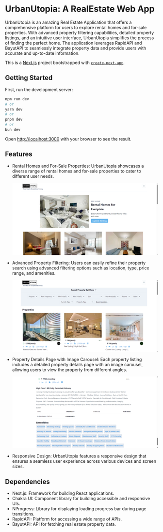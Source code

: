 # UrbanUtopia: A RealEstate Web App

UrbanUtopia is an amazing Real Estate Application that offers a comprehensive platform for users to explore rental homes and for-sale properties. With advanced property filtering capabilities, detailed property listings, and an intuitive user interface, UrbanUtopia simplifies the process of finding the perfect home. The application leverages RapidAPI and BayutAPI to seamlessly integrate property data and provide users with accurate and up-to-date information.

This is a [Next.js](https://nextjs.org/) project bootstrapped with [`create-next-app`](https://github.com/vercel/next.js/tree/canary/packages/create-next-app).

## Getting Started

First, run the development server:

```bash
npm run dev
# or
yarn dev
# or
pnpm dev
# or
bun dev
```

Open [http://localhost:3000](http://localhost:3000) with your browser to see the result.

## Features
- Rental Homes and For-Sale Properties: UrbanUtopia showcases a diverse range of rental homes and for-sale properties to cater to different user needs.
  
  ![](s1.png)
  
- Advanced Property Filtering: Users can easily refine their property search using advanced filtering options such as location, type, price range, and amenities.
  
  ![](s2.png)
  
- Property Details Page with Image Carousel: Each property listing includes a detailed property details page with an image carousel, allowing users to view the property from different angles.

   ![](s3.png)

- Responsive Design: UrbanUtopia features a responsive design that ensures a seamless user experience across various devices and screen sizes.

## Dependencies
- Next.js: Framework for building React applications.
- Chakra UI: Component library for building accessible and responsive UIs.
- NProgress: Library for displaying loading progress bar during page transitions.
- RapidAPI: Platform for accessing a wide range of APIs.
- BayutAPI: API for fetching real estate property data.

